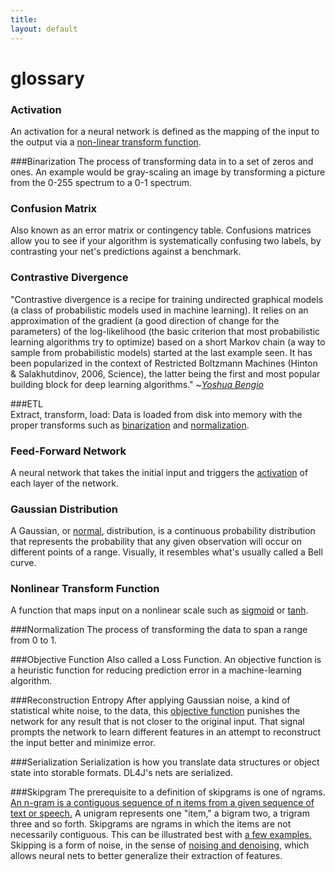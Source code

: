 ```yaml
---
title: 
layout: default
---
```


# glossary

### <a name="activation">Activation</a> 
An activation for a neural network is defined as the mapping of the input to the output via a [non-linear transform function](#nonlineartransformfunction).

###<a name="binarization">Binarization</a> 
The process of transforming data in to a set of zeros and ones. An example would be gray-scaling an image by transforming a picture from the 0-255 spectrum to a 0-1 spectrum. 

### <a name="confusionmatrix">Confusion Matrix</a>
Also known as an error matrix or contingency table. Confusions matrices allow you to see if your algorithm is systematically confusing two labels, by contrasting your net's predictions against a benchmark.

### <a name="contrastivedivergence">Contrastive Divergence</a>
"Contrastive divergence is a recipe for training undirected graphical models (a class of probabilistic models used in machine learning). It relies on an approximation of the gradient (a good direction of change for the parameters) of the log-likelihood (the basic criterion that most probabilistic learning algorithms try to optimize) based on a short Markov chain (a way to sample from probabilistic models) started at the last example seen. It has been popularized in the context of Restricted Boltzmann Machines (Hinton & Salakhutdinov, 2006, Science), the latter being the first and most popular building block for deep learning algorithms." ~[*Yoshua Bengio*](http://www.quora.com/What-is-contrastive-divergence)

###<a name="etl">ETL</a>  
Extract, transform, load: Data is loaded from disk into memory with the proper transforms such as [binarization](#binarization) and [normalization](#normalization).

### <a name="feedforwardneuralnetwork">Feed-Forward Network</a>
A neural network that takes the initial input and triggers the [activation](#activation) of each layer of the network.

### <a name="gaussian">Gaussian Distribution</a>
A Gaussian, or [normal](https://en.wikipedia.org/wiki/Normal_distribution), distribution, is a continuous probability distribution that represents the probability that any given observation will occur on different points of a range. Visually, it resembles what's usually called a Bell curve. 

### <a name="nonlineartransformfunction">Nonlinear Transform Function</a>  
A function that maps input on a nonlinear scale such as [sigmoid](http://en.wikipedia.org/wiki/Sigmoid_function) or [tanh](http://en.wikipedia.org/wiki/Hyperbolic_function).

###<a name="normalization">Normalization</a> 
The process of transforming the data to span a range from 0 to 1. 

###<a name="objectivefunction">Objective Function</a> 
Also called a Loss Function. An objective function is a heuristic function for reducing prediction error in a machine-learning algorithm.

###<a name="reconstructionentropy">Reconstruction Entropy</a> 
After applying Gaussian noise, a kind of statistical white noise, to the data, this [objective function](#objectivefunction) punishes the network for any result that is not closer to the original input. That signal prompts the network to learn different features in an attempt to reconstruct the input better and minimize error. 

###<a name="serialization">Serialization</a> 
Serialization is how you translate data structures or object state into storable formats. DL4J's nets are serialized.

###<a name="skipgram">Skipgram</a> 
The prerequisite to a definition of skipgrams is one of ngrams. [An n-gram is a contiguous sequence of n items from a given sequence of text or speech.](https://en.wikipedia.org/wiki/N-gram) A unigram represents one "item," a bigram two, a trigram three and so forth. Skipgrams are ngrams in which the items are not necessarily contiguous. This can be illustrated best with [a few examples.](http://homepages.inf.ed.ac.uk/ballison/pdf/lrec_skipgrams.pdf) Skipping is a form of noise, in the sense of [noising and denoising](http://deeplearning4j.org/stackeddenoisingautoencoder.html), which allows neural nets to better generalize their extraction of features.
